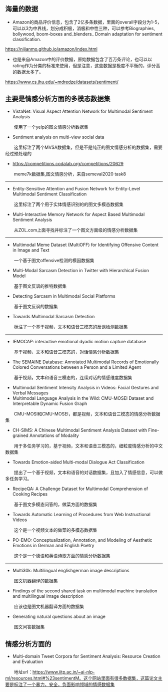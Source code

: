 ## 海量的数据

- Amazon的商品评价信息，包含了2亿多条数据，里面的overall字段分为1-5，可以以3为中界线，划分成积极，消极和中性三种，可以参考Biographies, bollywood, boom-boxes and_blenders_ Domain adaptation for sentiment classification.

https://nijianmo.github.io/amazon/index.html

- 也是来自Amazon中的评价数据，原始数据包含了百万条评论，也可以以rating作为分类的标准来使用，但是注意，这些数据是极度不平衡的，评分高的数据太多了。

https://www.cs.jhu.edu/~mdredze/datasets/sentiment/


## 主要是情感分析方面的多模态数据集

- VistaNet: Visual Aspect Attention Network for Multimodal Sentiment Analysis

&emsp;&emsp;使用了一个yelp的图文情感分析数据集

- Sentiment analysis on multi-view social data

&emsp;&emsp;这里标注了两个MVSA数据集，但是不是纯正的图文情感分析的数据集，需要经过预处理的

- https://competitions.codalab.org/competitions/20629

&emsp;&emsp;meme7k数据集,图文情感分析，来自semeval2020 task8


***


- Entity-Sensitive Attention and Fusion Network for Entity-Level Multimodal Sentiment Classification

&emsp;&emsp;这里标注了两个用于实体情感识别的的图文多模态数据集

- Multi-Interactive Memory Network for Aspect Based Multimodal Sentiment Analysis

&emsp;&emsp;从ZOL.com上面寻找并标注了一个图文方面级的情感分析数据集


***

- Multimodal Meme Dataset (MultiOFF) for Identifying Offensive Content in Image and Text

&emsp;&emsp;一个基于图文offensive检测的模因数据集


- Multi-Modal Sarcasm Detection in Twitter with Hierarchical Fusion Model

&emsp;&emsp;基于图文反讽的推特数据集

- Detecting Sarcasm in Multimodal Social Platforms

&emsp;&emsp;基于图文反讽的数据集

- Towards Multimodal Sarcasm Detection

&emsp;&emsp;标注了一个基于视频，文本和语音三模态的反讽检测数据集

***

- IEMOCAP: interactive emotional dyadic motion capture database

&emsp;&emsp;基于视频，文本和语音三模态的，对话情感分析数据集

- The SEMAINE Database: Annotated Multimodal Records of Emotionally Colored Conversations between a Person and a Limited Agent

&emsp;&emsp;基于视频，文本和语音三模态的，连续对话的情感维度数据集

- Multimodal Sentiment Intensity Analysis in Videos: Facial Gestures and Verbal Messages
- Multimodal Language Analysis in the Wild: CMU-MOSEI Dataset and Interpretable Dynamic Fusion Graph

&emsp;&emsp;CMU-MOSI和CMU-MOSEI，都是视频，文本和语音三模态的情感分析数据集


- CH-SIMS: A Chinese Multimodal Sentiment Analysis Dataset with Fine-grained Annotations of Modality 

&emsp;&emsp;用于多任务学习的，基于视频，文本和语音三模态的，细粒度情感分析的中文数据集


- Towards Emotion-aided Multi-modal Dialogue Act Classification

&emsp;&emsp;提出了一个基于视频，文本和语音的对话数据集，且加入了情感信息，可以做多任务学习。


- RecipeQA: A Challenge Dataset for Multimodal Comprehension of Cooking Recipes

&emsp;&emsp;基于图文多模态问答的，做菜方面的数据集

- Towards Automatic Learning of Procedures from Web Instructional Videos

&emsp;&emsp;这个是一个视频文本的做菜的多模态数据集


- PO-EMO: Conceptualization, Annotation, and Modeling of Aesthetic Emotions in German and English Poetry

&emsp;&emsp;这个是一个德语和英语诗歌方面的情感分析数据集



***



- Multi30k: Multilingual englishgerman image descriptions

&emsp;&emsp;图文机器翻译的数据集

- Findings of the second shared task on multimodal machine translation and multilingual image description

&emsp;&emsp;应该也是图文机器翻译方面的数据集

- Generating natural questions about an image

&emsp;&emsp;图文问答数据集



## 情感分析方面的

- Multi-domain Tweet Corpora for Sentiment Analysis: Resource Creation and Evaluation

&emsp;&emsp;地址url：https://www.iitp.ac.in/~ai-nlp-ml/resources.html#%23sentimentM。这个网站里面有很多数据集，这篇论文主要是标注了一个暴力，安全，负面影响领域的情感数据集